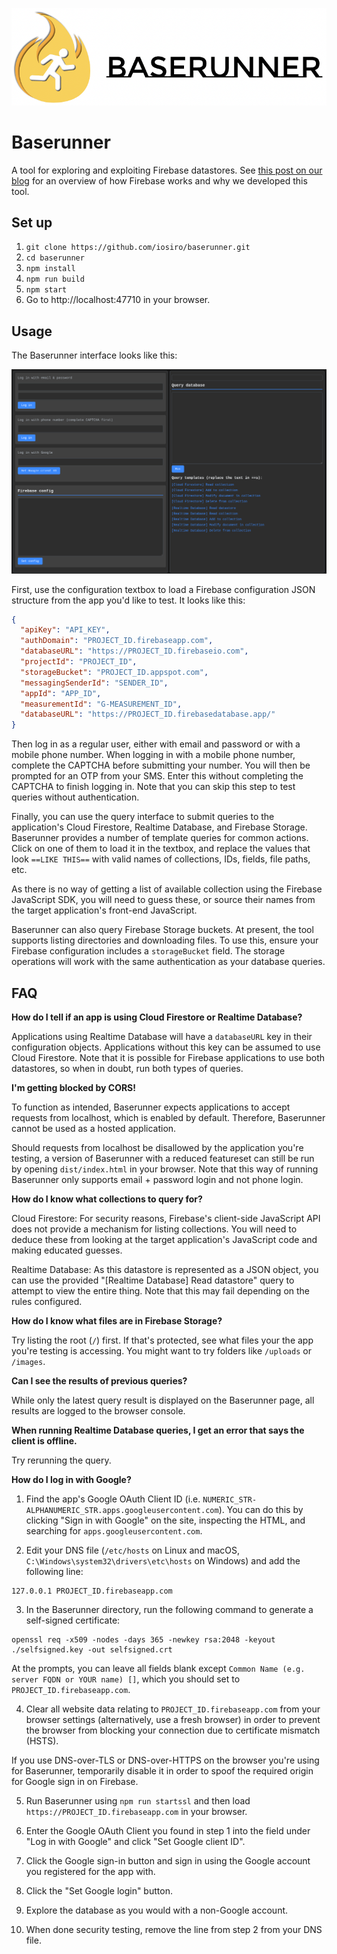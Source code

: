 ![](baserunner-logo.png)

# Baserunner

A tool for exploring and exploiting Firebase datastores. See [this post on our blog](https://iosiro.com/blog/baserunner-exploiting-firebase-datastores) for an overview of how Firebase works and why we developed this tool.

## Set up

1. `git clone https://github.com/iosiro/baserunner.git`
2. `cd baserunner`
3. `npm install`
4. `npm run build`
5. `npm start`
6. Go to http://localhost:47710 in your browser.

## Usage

The Baserunner interface looks like this:

![](baserunner.png)

First, use the configuration textbox to load a Firebase configuration JSON structure from the app you'd like to test. It looks like this:

```json
{
  "apiKey": "API_KEY",
  "authDomain": "PROJECT_ID.firebaseapp.com",
  "databaseURL": "https://PROJECT_ID.firebaseio.com",
  "projectId": "PROJECT_ID",
  "storageBucket": "PROJECT_ID.appspot.com",
  "messagingSenderId": "SENDER_ID",
  "appId": "APP_ID",
  "measurementId": "G-MEASUREMENT_ID",
  "databaseURL": "https://PROJECT_ID.firebasedatabase.app/"
}
```

Then log in as a regular user, either with email and password or with a mobile phone number. When logging in with a mobile phone number, complete the CAPTCHA before submitting your number. You will then be prompted for an OTP from your SMS. Enter this without completing the CAPTCHA to finish logging in. Note that you can skip this step to test queries without authentication.

Finally, you can use the query interface to submit queries to the application's Cloud Firestore, Realtime Database, and Firebase Storage. Baserunner provides a number of template queries for common actions. Click on one of them to load it in the textbox, and replace the values that look `==LIKE THIS==` with valid names of collections, IDs, fields, file paths, etc.

As there is no way of getting a list of available collection using the Firebase JavaScript SDK, you will need to guess these, or source their names from the target application's front-end JavaScript.

Baserunner can also query Firebase Storage buckets. At present, the tool supports listing directories and downloading files.  To use this, ensure your Firebase configuration includes a `storageBucket` field. The storage operations will work with the same authentication as your database queries.

## FAQ

**How do I tell if an app is using Cloud Firestore or Realtime Database?**

Applications using Realtime Database will have a `databaseURL` key in their configuration objects. Applications without this key can be assumed to use Cloud Firestore. Note that it is possible for Firebase applications to use both datastores, so when in doubt, run both types of queries.

**I'm getting blocked by CORS!**

To function as intended, Baserunner expects applications to accept requests from localhost, which is enabled by default. Therefore, Baserunner cannot be used as a hosted application.

Should requests from localhost be disallowed by the application you're testing, a version of Baserunner with a reduced featureset can still be run by opening `dist/index.html` in your browser. Note that this way of running Baserunner only supports email + password login and not phone login.

**How do I know what collections to query for?**

Cloud Firestore: For security reasons, Firebase's client-side JavaScript API does not provide a mechanism for listing collections. You will need to deduce these from looking at the target application's JavaScript code and making educated guesses.

Realtime Database: As this datastore is represented as a JSON object, you can use the provided "[Realtime Database] Read datastore" query to attempt to view the entire thing. Note that this may fail depending on the rules configured.

**How do I know what files are in Firebase Storage?**

Try listing the root (`/`) first. If that's protected, see what files your the app you're testing is accessing. You might want to try folders like `/uploads` or `/images`.

**Can I see the results of previous queries?**

While only the latest query result is displayed on the Baserunner page, all results are logged to the browser console.

**When running Realtime Database queries, I get an error that says the client is offline.**

Try rerunning the query.

**How do I log in with Google?**

1. Find the app's Google OAuth Client ID (i.e. `NUMERIC_STR-ALPHANUMERIC_STR.apps.googleusercontent.com`). You can do this by clicking "Sign in with Google" on the site, inspecting the HTML, and searching for `apps.googleusercontent.com`.

2. Edit your DNS file (`/etc/hosts` on Linux and macOS, `C:\Windows\system32\drivers\etc\hosts` on Windows) and add the following line:

```
127.0.0.1 PROJECT_ID.firebaseapp.com
```

3. In the Baserunner directory, run the following command to generate a self-signed certificate:

```
openssl req -x509 -nodes -days 365 -newkey rsa:2048 -keyout ./selfsigned.key -out selfsigned.crt
```

At the prompts, you can leave all fields blank except `Common Name (e.g. server FQDN or YOUR name) []`, which you should set to `PROJECT_ID.firebaseapp.com`.

4. Clear all website data relating to `PROJECT_ID.firebaseapp.com` from your browser settings (alternatively, use a fresh browser) in order to prevent the browser from blocking your connection due to certificate mismatch (HSTS).

If you use DNS-over-TLS or DNS-over-HTTPS on the browser you're using for Baserunner, temporarily disable it in order to spoof the required origin for Google sign in on Firebase.

5. Run Baserunner using `npm run startssl` and then load `https://PROJECT_ID.firebaseapp.com` in your browser.

6. Enter the Google OAuth Client you found in step 1 into the field under "Log in with Google" and click "Set Google client ID".

7. Click the Google sign-in button and sign in using the Google account you registered for the app with.

8. Click the "Set Google login" button.

9. Explore the database as you would with a non-Google account.

10. When done security testing, remove the line from step 2 from your DNS file.
